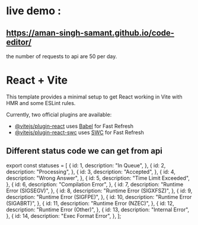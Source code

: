 # live demo :
## https://aman-singh-samant.github.io/code-editor/
the number of requests to api are 50 per day.

# React + Vite

This template provides a minimal setup to get React working in Vite with HMR and some ESLint rules.

Currently, two official plugins are available:

- [@vitejs/plugin-react](https://github.com/vitejs/vite-plugin-react/blob/main/packages/plugin-react/README.md) uses [Babel](https://babeljs.io/) for Fast Refresh
- [@vitejs/plugin-react-swc](https://github.com/vitejs/vite-plugin-react-swc) uses [SWC](https://swc.rs/) for Fast Refresh

## Different status code we can get from api

export const statuses = [
  {
    id: 1,
    description: "In Queue",
  },
  {
    id: 2,
    description: "Processing",
  },
  {
    id: 3,
    description: "Accepted",
  },
  {
    id: 4,
    description: "Wrong Answer",
  },
  {
    id: 5,
    description: "Time Limit Exceeded",
  },
  {
    id: 6,
    description: "Compilation Error",
  },
  {
    id: 7,
    description: "Runtime Error (SIGSEGV)",
  },
  {
    id: 8,
    description: "Runtime Error (SIGXFSZ)",
  },
  {
    id: 9,
    description: "Runtime Error (SIGFPE)",
  },
  {
    id: 10,
    description: "Runtime Error (SIGABRT)",
  },
  {
    id: 11,
    description: "Runtime Error (NZEC)",
  },
  {
    id: 12,
    description: "Runtime Error (Other)",
  },
  {
    id: 13,
    description: "Internal Error",
  },
  {
    id: 14,
    description: "Exec Format Error",
  },
];
